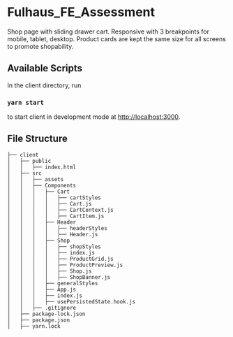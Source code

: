 # Fulhaus_FE_Assessment

Shop page with sliding drawer cart. 
Responsive with 3 breakpoints for mobile, tablet, desktop. Product cards are kept the same size for all screens to promote shopability. 

## Available Scripts

In the client directory, run 

### `yarn start`

to start client in development mode at [http://localhost:3000](http://localhost:3000).


## File Structure

```
├── client
│   ├── public
│   │   ├── index.html
│   ├── src
│   │   ├── assets
│   │   ├── Components
│   │   │   ├── Cart
│   │   │   │   ├── cartStyles
│   │   │   │   ├── Cart.js
│   │   │   │   ├── CartContext.js
│   │   │   │   ├── CartItem.js
│   │   │   ├── Header
│   │   │   │   ├── headerStyles
│   │   │   │   ├── Header.js
│   │   │   ├── Shop
│   │   │   │   ├── shopStyles
│   │   │   │   ├── index.js
│   │   │   │   ├── ProductGrid.js
│   │   │   │   ├── ProductPreview.js
│   │   │   │   ├── Shop.js
│   │   │   │   ├── ShopBanner.js
│   │   │   ├── generalStyles
│   │   │   ├── App.js
│   │   │   ├── index.js
│   │   │   ├── usePersistedState.hook.js
│   │   ├── .gitignore
│   ├── package-lock.json
│   ├── package.json
│   ├── yarn.lock
```
